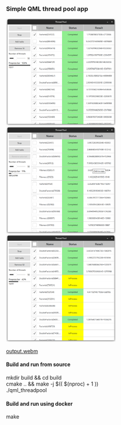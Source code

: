 ### Simple QML thread pool app

<p float="left">
  <img src="demo/1.png" width="300" />
  <img src="demo/2.png" width="300" /> 
  <img src="demo/3.png" width="300" />
</p>

[output.webm](https://user-images.githubusercontent.com/32819769/222419858-9dcac667-c9c4-4019-a905-84a54b377fe6.webm)

#### Build and run from source
mkdir build && cd build \
cmake .. && make -j $(( $(nproc) + 1 )) \
./qml_threadpool

#### Build and run using docker
make
